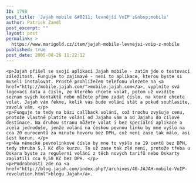 ```yaml
---
ID: 1798
post_title: 'Jajah mobile &#8211; levnější VoIP z&nbsp;mobilu'
author: Patrick Zandl
post_excerpt: ""
layout: post
permalink: >
  https://www.marigold.cz/item/jajah-mobile-levnejsi-voip-z-mobilu
published: true
post_date: 2005-08-26 11:22:12
---
```

	<p>Jajah přišel se svojí aplikací Jajah mobile - zatím jde o testovací záležitost. Funguje to zajímavě - není to aplikace, kterou byste si museli instalovat. Prostě prohlížečem telefonu vlezete na <a href="http://mobile.jajah.com/">mobile.jajah.com</a>, vyplníte svá logovací data a číslo, ze kterého chcete volat, potom už uvidíte seznam svých kontaktů nebo můžete přímo zadat číslo, na které chcete volat. Jajah vám řekne, kolik vás bude volání stát a pokud souhlasíte, zavolá vám. </p>
	<p>Funguje to tedy na bázi callback volání, což trochu zvyšuje cenu, protože vlastně platíte volání od Jajahu vám a od Jajahu do cílové destinace. Na druhou stranu můžete volat i bez speciální aplikace a zcela jednoduše, jenže volání na českou pevnou linku by mne vyšlo na cca 20 eurocentů za minutu hovoru bez DPH, což není zase tak málo, asi šest korun. </p>
	<p>Na německé pevnolinkové číslo by mne to vyšlo na 19 centů bez DPH, tedy zhruba 5,7 Kč dle kurzu. To už zase tak zlé není, protože třeba u Oskara byste za regulerní volání z těch nových tarifů nebo Oskarty zaplatili cca 9,50 Kč bez DPH. </p>
	<p>Podrobnosti zde na <a href="http://blog.jajah.com/index.php?/archives/40-JAJAH-mobile-VoIP-revolution.html">blogu Jajah</a>.
</p>